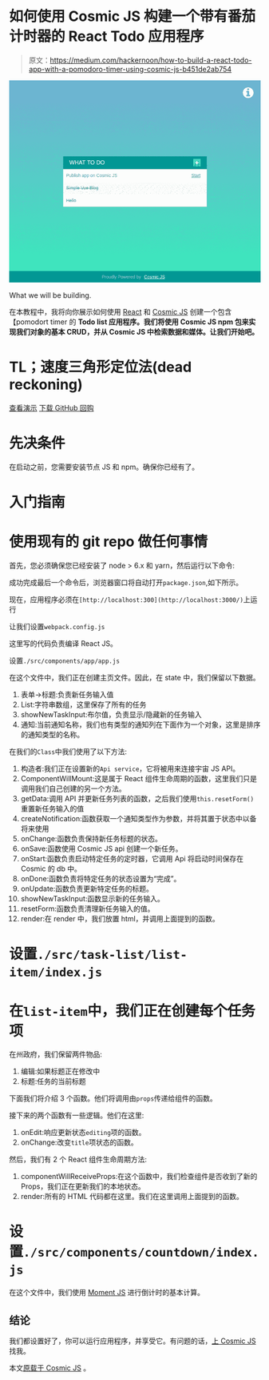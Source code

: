 # 如何使用 Cosmic JS 构建一个带有番茄计时器的 React Todo 应用程序

> 原文：<https://medium.com/hackernoon/how-to-build-a-react-todo-app-with-a-pomodoro-timer-using-cosmic-js-b451de2ab754>

![](img/6d513794acbafb7078b069182a26698c.png)

What we will be building.

在本教程中，我将向你展示如何使用 [React](https://reactjs.org/) 和 [Cosmic JS](https://cosmicjs.com/) 创建一个包含【pomodort timer 的 **Todo list 应用程序。我们将使用 Cosmic JS npm 包来实现我们对象的基本 CRUD，并从 Cosmic JS 中检索数据和媒体。让我们开始吧。**

# TL；速度三角形定位法(dead reckoning)

[查看演示](https://cosmicjs.com/apps/react-pomodoro-todo-app)
[下载 GitHub 回购](https://github.com/cosmicjs/react-todo-pomodoro)

# 先决条件

在启动之前，您需要安装节点 JS 和 npm。确保你已经有了。

# 入门指南

# 使用现有的 git repo 做任何事情

首先，您必须确保您已经安装了 node > 6.x 和 yarn，然后运行以下命令:

成功完成最后一个命令后，浏览器窗口将自动打开`package.json`,如下所示。

现在，应用程序必须在`[http://localhost:300](http://localhost:3000/)`上运行

让我们设置`webpack.config.js`

这里写的代码负责编译 React JS。

设置`./src/components/app/app.js`

在这个文件中，我们正在创建主页文件。因此，在 state 中，我们保留以下数据。

1.  表单->标题:负责新任务输入值
2.  List:字符串数组，这里保存了所有的任务
3.  showNewTaskInput:布尔值，负责显示/隐藏新的任务输入
4.  通知:当前通知名称，我们也有类型的通知列在下面作为一个对象，这里是排序的通知类型的名称。

在我们的`Class`中我们使用了以下方法:

1.  构造者:我们正在设置新的`Api service`，它将被用来连接宇宙 JS API。
2.  ComponentWillMount:这是属于 React 组件生命周期的函数，这里我们只是调用我们自己创建的另一个方法。
3.  getData:调用 API 并更新任务列表的函数，之后我们使用`this.resetForm()`重置新任务输入的值
4.  createNotification:函数获取一个通知类型作为参数，并将其置于状态中以备将来使用
5.  onChange:函数负责保持新任务标题的状态。
6.  onSave:函数使用 Cosmic JS api 创建一个新任务。
7.  onStart:函数负责启动特定任务的定时器，它调用 Api 将启动时间保存在 Cosmic 的 db 中。
8.  onDone:函数负责将特定任务的状态设置为“完成”。
9.  onUpdate:函数负责更新特定任务的标题。
10.  showNewTaskInput:函数显示新的任务输入。
11.  resetForm:函数负责清理新任务输入的值。
12.  render:在 render 中，我们放置 html，并调用上面提到的函数。

# 设置`./src/task-list/list-item/index.js`

# 在`list-item`中，我们正在创建每个任务项

在州政府，我们保留两件物品:

1.  编辑:如果标题正在修改中
2.  标题:任务的当前标题

下面我们将介绍 3 个函数。他们将调用由`props`传递给组件的函数。

接下来的两个函数有一些逻辑。他们在这里:

1.  onEdit:响应更新状态`editing`项的函数。
2.  onChange:改变`title`项状态的函数。

然后，我们有 2 个 React 组件生命周期方法:

1.  componentWillReceiveProps:在这个函数中，我们检查组件是否收到了新的 Props，我们正在更新我们的本地状态。
2.  render:所有的 HTML 代码都在这里。我们在这里调用上面提到的函数。

# 设置`./src/components/countdown/index.js`

在这个文件中，我们使用 [Moment JS](https://momentjs.com/) 进行倒计时的基本计算。

## 结论

我们都设置好了，你可以运行应用程序，并享受它。有问题的话，[上 Cosmic JS](https://cosmicjs.com/drprotg00) 找我。

本文[原载于 Cosmic JS](https://cosmicjs.com/articles/how-to-build-a-react-todo-app-with-a-pomodoro-timer-using-cosmic-js) 。